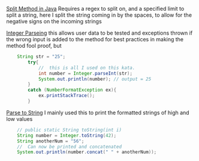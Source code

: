 [Split Method in Java](https://www.geeksforgeeks.org/split-string-java-examples/) Requires a regex to split on, and a specified limit to split a string, here I split the string coming in by the spaces, to allow for the negative signs on the incoming strings

[Integer Parseing](https://www.freecodecamp.org/news/java-string-to-int-how-to-convert-a-string-to-an-integer/) this allows user data to be tested and exceptions thrown if the wrong input is added to the method for best practices in making the method fool proof, but 

```java
    String str = "25";
        try{
            //  this is all I used on this kata.
            int number = Integer.parseInt(str);
            System.out.println(number); // output = 25
        }
        catch (NumberFormatException ex){
            ex.printStackTrace();
        }
```

[Parse to String](https://www.javatpoint.com/java-int-to-string) I mainly used this to print the formatted strings of high and low values

```java
    // public static String toString(int i)  
    String number = Integer.toString(42);
    String anotherNum = "56";
    //  Can now be printed and concatenated
    System.out.println(number.concat(" " + anotherNum));


```    